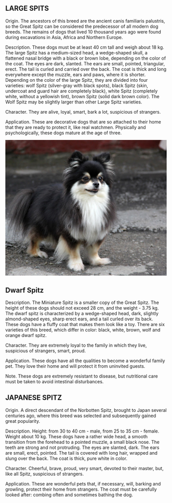 ##  LARGE SPITS

Origin. The ancestors of this breed are the ancient canis familiaris palustris, so the Great Spitz can be considered the predecessor of all modern dog breeds. The remains of dogs that lived 10 thousand years ago were found during excavations in Asia, Africa and Northern Europe.

Description. These dogs must be at least 40 cm tall and weigh about 18 kg. The large Spitz has a medium-sized head, a wedge-shaped skull, a flattened nasal bridge with a black or brown lobe, depending on the color of the coat. The eyes are dark, slanted. The ears are small, pointed, triangular, erect. The tail is curled and carried over the back. The coat is thick and long everywhere except the muzzle, ears and paws, where it is shorter. Depending on the color of the large Spitz, they are divided into four varieties: wolf Spitz (silver-gray with black spots), black Spitz (skin, undercoat and guard hair are completely black), white Spitz (completely white, without a yellowish tint), brown Spitz (solid dark brown color). The Wolf Spitz may be slightly larger than other Large Spitz varieties.
 
Character. They are alive, loyal, smart, bark a lot, suspicious of strangers.

Application. These are decorative dogs that are so attached to their home that they are ready to protect it, like real watchmen. Physically and psychologically, these dogs mature at the age of three.

![Branching](unnamed345.jpg)

##  Dwarf Spitz

Description. The Miniature Spitz is a smaller copy of the Great Spitz. The height of these dogs should not exceed 28 cm, and the weight - 3.75 kg. The dwarf spitz is characterized by a wedge-shaped head, dark, slightly almond-shaped eyes, sharp erect ears, and a tail curled over its back. These dogs have a fluffy coat that makes them look like a toy. There are six varieties of this breed, which differ in color: black, white, brown, wolf and orange dwarf spitz.

Character. They are extremely loyal to the family in which they live, suspicious of strangers, smart, proud.
 
Application. These dogs have all the qualities to become a wonderful family pet. They love their home and will protect it from uninvited guests.

Note. These dogs are extremely resistant to disease, but nutritional care must be taken to avoid intestinal disturbances.

##  JAPANESE SPITZ

Origin. A direct descendant of the Norbotten Spitz, brought to Japan several centuries ago, where this breed was selected and subsequently gained great popularity.

Description. Height: from 30 to 40 cm - male, from 25 to 35 cm - female. Weight about 10 kg. These dogs have a rather wide head, a smooth transition from the forehead to a pointed muzzle, a small black nose. The teeth are strong and not protruding. The eyes are slanted, dark. The ears are small, erect, pointed. The tail is covered with long hair, wrapped and slung over the back. The coat is thick, pure white in color.

Character. Cheerful, brave, proud, very smart, devoted to their master, but, like all Spitz, suspicious of strangers.

Application. These are wonderful pets that, if necessary, will, barking and growling, protect their home from strangers. The coat must be carefully looked after: combing often and sometimes bathing the dog.
